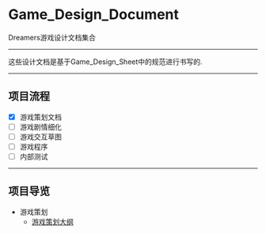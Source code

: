# Game_Design_Document
Dreamers游戏设计文档集合  

---
这些设计文档是基于Game_Design_Sheet中的规范进行书写的.  

---
## 项目流程
- [x] 游戏策划文档
- [ ] 游戏剧情细化
- [ ] 游戏交互草图
- [ ] 游戏程序
- [ ] 内部测试

---
## 项目导览
- 游戏策划
    - [游戏策划大纲](/游戏策划/Dreamers游戏策划大纲.md)